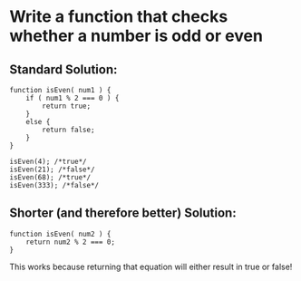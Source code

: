 # Write a function that checks whether a number is odd or even

## Standard Solution:

```
function isEven( num1 ) {
	if ( num1 % 2 === 0 ) {
		return true;
	}
	else {
		return false;
	}
}

isEven(4); /*true*/
isEven(21); /*false*/
isEven(68); /*true*/
isEven(333); /*false*/
```

## Shorter (and therefore better) Solution:

```
function isEven( num2 ) {
	return num2 % 2 === 0;
}
```

This works because returning that equation will either result in true or false!
